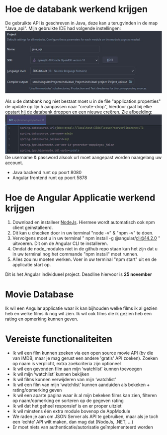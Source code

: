 # Hoe de databank werkend krijgen
De gebruikte API is geschreven in Java, deze kan u terugvinden in de map "Java_api".
Mijn gebruikte IDE had volgende instellingen:
![alt text](img/java_settings.jpg)

Als u de databank nog niet bestaat moet u in de file "application.properties" de update op lijn 5 aanpassen naar "create-drop", hierdoor gaat bij elke opstart hij de databank droppen en een nieuwe creëren. Zie afbeelding:
![alt text](img/application_properties.jpg)
De username & password alsook url moet aangepast worden naargelang uw account.

- Java backend runt op poort 8080
- Angular frontend runt op poort 5878

# Hoe de Angular Applicatie werkend krijgen
1. Download en installeer [NodeJs](https://nodejs.org/en/). Hiermee wordt automatisch ook npm client geïnstalleerd.
2. Dit kan u checken door in uw terminal "node -v" & "npm -v" te doen.
3. Vervolgens moet u in uw terminal " npm install -g @angular/cli@14.2.0 " uitvoeren. Dit om de Angular CLI te installeren.
4. Omdat de node_modules niet in de github repo staan kan het zijn dat u in uw terminal nog het commande "npm install" moet runnen.
5. Alles zou nu moeten werken. Voer in uw terminal "npm start" uit en de applicatie start op.


Dit is het Angular individueel project. Deadline hiervoor is **25 november**

# Movie Database #
Ik wil een Angular applicatie waar ik kan bijhouden welke films ik al gezien heb en welke films ik nog wil zien. Ik wil ook films die ik gezien heb een rating en opmerking kunnen geven.

# Vereiste functionaliteiten
* Ik wil een film kunnen zoeken via een open source movie API (bv die van IMDB, maar je mag gerust een andere 'gratis' API zoeken). Zoeken op naam is verplicht, extra zoekcriteria zijn optioneel
* Ik wil een gevonden film aan mijn ‘watchlist’ kunnen toevoegen
* Ik wil mijn ‘watchlist’ kunnen bekijken
* Ik wil films kunnen verwijderen van mijn ‘watchlist’
* Ik wil een film van mijn ‘watchlist’ kunnen aanduiden als bekeken + rating/opmerking geven
* Ik wil een aparte pagina waar ik al mijn bekeken films kan zien, filteren op naam/opmerking en sorteren op de gegeven rating
* Ik wil dat het geheel responsief is en er proper uitziet
* Ik wil minstens één extra module bovenop de AppModule
* We raden je aan om JSON Server als API te gebruiken, maar als je toch een ‘echte’ API wilt maken, dan mag dat (NodeJs, .NET, ...)
* Er moet niets van authenticatie/autorisatie geïmplementeerd worden
